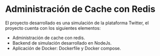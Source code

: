 # Administración de Cache con Redis
El proyecto desarrollado es una simulación de la plataforma Twitter, el proyecto cuenta con los siguientes elementos:
- Administración de cache con redis.
- Backend de simulación desarrollado en NodeJs.
- Aplicación de Docker: Dockerfile y Docker compose.